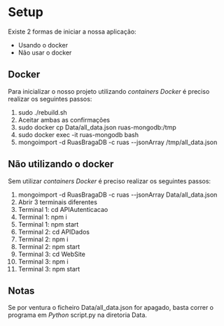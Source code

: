 # Setup

Existe 2 formas de iniciar a nossa aplicação:

- Usando o docker
- Não usar o docker


## Docker

Para inicializar o nosso projeto utilizando *containers Docker* é preciso realizar os seguintes passos:

1. sudo ./rebuild.sh
2. Aceitar ambas as confirmações
3. sudo docker cp Data/all_data.json ruas-mongodb:/tmp
4. sudo docker exec -it ruas-mongodb bash
5. mongoimport -d RuasBragaDB -c ruas --jsonArray /tmp/all_data.json

## Não utilizando o docker

Sem utilizar *containers Docker* é preciso realizar os seguintes passos:

1. mongoimport -d RuasBragaDB -c ruas --jsonArray Data/all_data.json
2. Abrir 3 terminais diferentes
3. Terminal 1: cd APIAutenticacao
4. Terminal 1: npm i
5. Terminal 1: npm start
6. Terminal 2: cd APIDados
7. Terminal 2: npm i
8. Terminal 2: npm start
9. Terminal 3: cd WebSite
10. Terminal 3: npm i
11. Terminal 3: npm start

## Notas

Se por ventura o ficheiro Data/all_data.json for apagado, basta correr o programa em *Python* script.py na diretoria Data.
